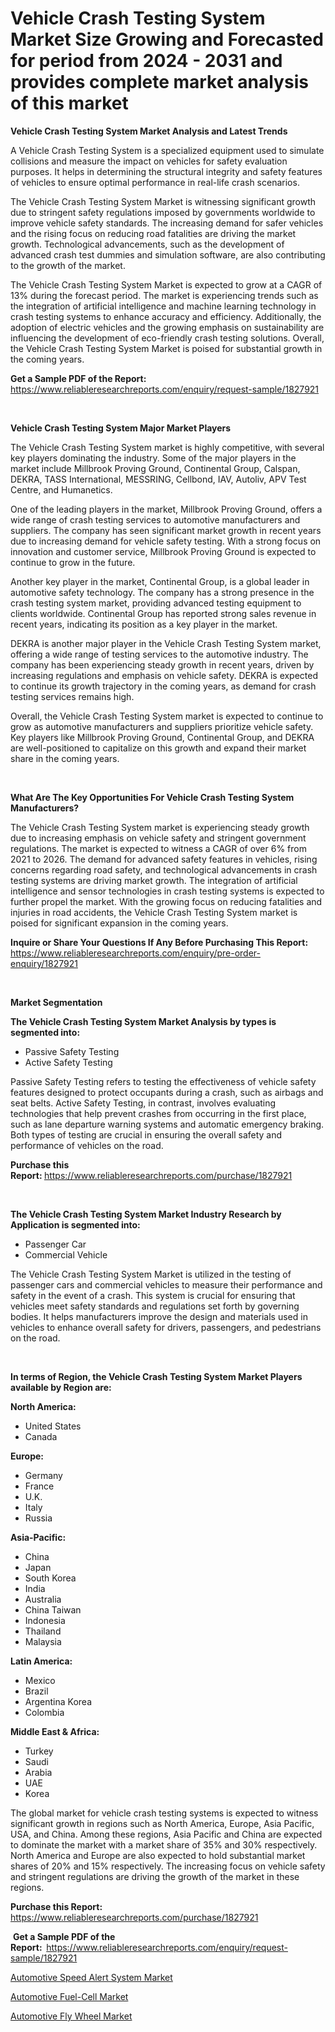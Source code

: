<p><h1>Vehicle Crash Testing System Market Size Growing and Forecasted for period from 2024 - 2031 and provides complete market analysis of this market</h1></p><p><strong>Vehicle Crash Testing System Market Analysis and Latest Trends</strong></p>
<p><p>A Vehicle Crash Testing System is a specialized equipment used to simulate collisions and measure the impact on vehicles for safety evaluation purposes. It helps in determining the structural integrity and safety features of vehicles to ensure optimal performance in real-life crash scenarios.</p><p>The Vehicle Crash Testing System Market is witnessing significant growth due to stringent safety regulations imposed by governments worldwide to improve vehicle safety standards. The increasing demand for safer vehicles and the rising focus on reducing road fatalities are driving the market growth. Technological advancements, such as the development of advanced crash test dummies and simulation software, are also contributing to the growth of the market.</p><p>The Vehicle Crash Testing System Market is expected to grow at a CAGR of 13% during the forecast period. The market is experiencing trends such as the integration of artificial intelligence and machine learning technology in crash testing systems to enhance accuracy and efficiency. Additionally, the adoption of electric vehicles and the growing emphasis on sustainability are influencing the development of eco-friendly crash testing solutions. Overall, the Vehicle Crash Testing System Market is poised for substantial growth in the coming years.</p></p>
<p><strong>Get a Sample PDF of the Report:&nbsp;</strong> <a href="https://www.reliableresearchreports.com/enquiry/request-sample/1827921">https://www.reliableresearchreports.com/enquiry/request-sample/1827921</a></p>
<p>&nbsp;</p>
<p><strong>Vehicle Crash Testing System Major Market Players</strong></p>
<p><p>The Vehicle Crash Testing System market is highly competitive, with several key players dominating the industry. Some of the major players in the market include Millbrook Proving Ground, Continental Group, Calspan, DEKRA, TASS International, MESSRING, Cellbond, IAV, Autoliv, APV Test Centre, and Humanetics. </p><p>One of the leading players in the market, Millbrook Proving Ground, offers a wide range of crash testing services to automotive manufacturers and suppliers. The company has seen significant market growth in recent years due to increasing demand for vehicle safety testing. With a strong focus on innovation and customer service, Millbrook Proving Ground is expected to continue to grow in the future.</p><p>Another key player in the market, Continental Group, is a global leader in automotive safety technology. The company has a strong presence in the crash testing system market, providing advanced testing equipment to clients worldwide. Continental Group has reported strong sales revenue in recent years, indicating its position as a key player in the market.</p><p>DEKRA is another major player in the Vehicle Crash Testing System market, offering a wide range of testing services to the automotive industry. The company has been experiencing steady growth in recent years, driven by increasing regulations and emphasis on vehicle safety. DEKRA is expected to continue its growth trajectory in the coming years, as demand for crash testing services remains high.</p><p>Overall, the Vehicle Crash Testing System market is expected to continue to grow as automotive manufacturers and suppliers prioritize vehicle safety. Key players like Millbrook Proving Ground, Continental Group, and DEKRA are well-positioned to capitalize on this growth and expand their market share in the coming years.</p></p>
<p>&nbsp;</p>
<p><strong>What Are The Key Opportunities For Vehicle Crash Testing System Manufacturers?</strong></p>
<p><p>The Vehicle Crash Testing System market is experiencing steady growth due to increasing emphasis on vehicle safety and stringent government regulations. The market is expected to witness a CAGR of over 6% from 2021 to 2026. The demand for advanced safety features in vehicles, rising concerns regarding road safety, and technological advancements in crash testing systems are driving market growth. The integration of artificial intelligence and sensor technologies in crash testing systems is expected to further propel the market. With the growing focus on reducing fatalities and injuries in road accidents, the Vehicle Crash Testing System market is poised for significant expansion in the coming years.</p></p>
<p><strong>Inquire or Share Your Questions If Any Before Purchasing This Report:</strong> <a href="https://www.reliableresearchreports.com/enquiry/pre-order-enquiry/1827921">https://www.reliableresearchreports.com/enquiry/pre-order-enquiry/1827921</a></p>
<p>&nbsp;</p>
<p><strong>Market Segmentation</strong></p>
<p><strong>The Vehicle Crash Testing System Market Analysis by types is segmented into:</strong></p>
<p><ul><li>Passive Safety Testing</li><li>Active Safety Testing</li></ul></p>
<p><p>Passive Safety Testing refers to testing the effectiveness of vehicle safety features designed to protect occupants during a crash, such as airbags and seat belts. Active Safety Testing, in contrast, involves evaluating technologies that help prevent crashes from occurring in the first place, such as lane departure warning systems and automatic emergency braking. Both types of testing are crucial in ensuring the overall safety and performance of vehicles on the road.</p></p>
<p><strong>Purchase this Report:&nbsp;</strong><a href="https://www.reliableresearchreports.com/purchase/1827921">https://www.reliableresearchreports.com/purchase/1827921</a></p>
<p>&nbsp;</p>
<p><strong>The Vehicle Crash Testing System Market Industry Research by Application is segmented into:</strong></p>
<p><ul><li>Passenger Car</li><li>Commercial Vehicle</li></ul></p>
<p><p>The Vehicle Crash Testing System Market is utilized in the testing of passenger cars and commercial vehicles to measure their performance and safety in the event of a crash. This system is crucial for ensuring that vehicles meet safety standards and regulations set forth by governing bodies. It helps manufacturers improve the design and materials used in vehicles to enhance overall safety for drivers, passengers, and pedestrians on the road.</p></p>
<p>&nbsp;</p>
<p><strong>In terms of Region, the Vehicle Crash Testing System Market Players available by Region are:</strong></p>
<p>
    <p> <strong> North America: </strong>
        <ul>
            <li>United States</li>
            <li>Canada</li>
        </ul>
        </p> 
    <p> <strong> Europe: </strong>
        <ul>
            <li>Germany</li>
            <li>France</li>
            <li>U.K.</li>
            <li>Italy</li>
            <li>Russia</li>
        </ul>
        </p> 
    <p> <strong> Asia-Pacific: </strong>
        <ul>
            <li>China</li>
            <li>Japan</li>
            <li>South Korea</li>
            <li>India</li>
            <li>Australia</li>
            <li>China Taiwan</li>
            <li>Indonesia</li>
            <li>Thailand</li>
            <li>Malaysia</li>
        </ul>
        </p> 
    <p> <strong> Latin America: </strong>
        <ul>
            <li>Mexico</li>
            <li>Brazil</li>
            <li>Argentina Korea</li>
            <li>Colombia</li>
        </ul>
        </p> 
    <p> <strong> Middle East & Africa: </strong>
        <ul>
            <li>Turkey</li>
            <li>Saudi</li>
            <li>Arabia</li>
            <li>UAE</li>
            <li>Korea</li>
        </ul>
    </p>
    </p>
<p><p>The global market for vehicle crash testing systems is expected to witness significant growth in regions such as North America, Europe, Asia Pacific, USA, and China. Among these regions, Asia Pacific and China are expected to dominate the market with a market share of 35% and 30% respectively. North America and Europe are also expected to hold substantial market shares of 20% and 15% respectively. The increasing focus on vehicle safety and stringent regulations are driving the growth of the market in these regions.</p></p>
<p><strong>Purchase this Report: </strong><a href="https://www.reliableresearchreports.com/purchase/1827921">https://www.reliableresearchreports.com/purchase/1827921</a></p>
<p>&nbsp;<strong>Get a Sample PDF of the Report:&nbsp;&nbsp;</strong><a href="https://www.reliableresearchreports.com/enquiry/request-sample/1827921">https://www.reliableresearchreports.com/enquiry/request-sample/1827921</a></p>
<p><strong></strong></p>
<p><p><a href="https://view.publitas.com/reportprime-1/automotive-speed-alert-system-market-size-global-industry-overview-market-segmentation-and-forecast-2023-to-2030/">Automotive Speed Alert System Market</a></p><p><a href="https://view.publitas.com/reportprime-1/automotive-fuel-cell-market-size-reflecting-a-forecast-till-2030-market-by-type-by-application-and-by-geography/">Automotive Fuel-Cell Market</a></p><p><a href="https://view.publitas.com/reportprime-1/automotive-fly-wheel-market-research-report-provides-critical-insights-that-can-help-shape-business-development-and-investment-strategies/">Automotive Fly Wheel Market</a></p></p>